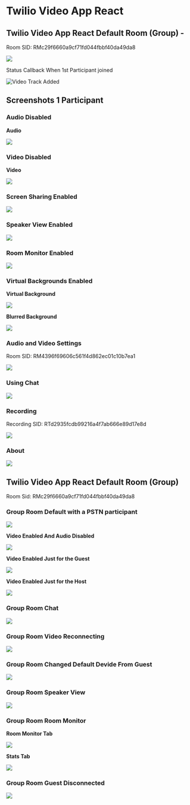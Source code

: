 # Twilio Video App React

## Twilio Video App React Default Room (Group) -

Room SID: RMc29f6660a9cf71fd044fbbf40da49da8

![](00_Default_Meeting.png)

Status Callback When 1st Participant joined

![Video Track Added](SCB02.png)





## Screenshots 1 Participant

### Audio Disabled

**Audio**

![](01_Audio_Disabled.png)

### Video Disabled

**Video**

![](02_Video_Disabled.png)

### Screen Sharing Enabled

![](03_Screen_Sharing_Enabled.png)

### Speaker View Enabled

![](04_Speaker_View_Enabled.png)

### Room Monitor Enabled

![](05_Room_Monitor_Enabled.png)


### Virtual Backgrounds Enabled

**Virtual Background**


![](06_Virtual_Background_Enabled.png)

**Blurred Background**

![](07_Blurred_Background_Enabled.png)


### Audio and Video Settings

Room SID: RM4396f69606c561f4d862ec01c10b7ea1

![](08_Audio_Video_Settings.png)

### Using Chat

![](09_Chat.png)

### Recording

Recording SID: RTd2935fcdb99216a4f7ab666e89d17e8d

![](10_Recording_Started.png)


### About

![](11_About.png)


## Twilio Video App React Default Room (Group) 

Room Sid: RMc29f6660a9cf71fd044fbbf40da49da8


### Group Room Default with a PSTN participant

![](12_Group_Room_Video_Enabled_Audio_Enabled.png)

**Video Enabled And Audio Disabled**

![](12_Group_Room_Video_Enabled_Audio_Muted.png)

**Video Enabled Just for the Guest**

![](12_Group_Room_Video_Enabled_Guest.png)

**Video Enabled Just for the Host**

![](12_Group_Room_Video_Enabled_Host.png)

### Group Room Chat

![](16_Group_Room_Chat.png)

### Group Room Video Reconnecting

![](14_Group_Room_Video_Reconnecting.png)

### Group Room Changed Default Devide From Guest

![](15_Group_Room_Changed_Default_Device.png)

### Group Room Speaker View

![](17_Group_Room_Speaker_View.png)

### Group Room Room Monitor

**Room Monitor Tab**

![](18_Group_Room_Room_Monitor.png)

**Stats Tab**

![](19_Group_Room_Room_Monitor.png)

### Group Room Guest Disconnected

![](20_Group_Room_1_Participant.png)

